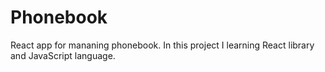 # Phonebook
React app for mananing phonebook.
In this project I learning React library and JavaScript language.
